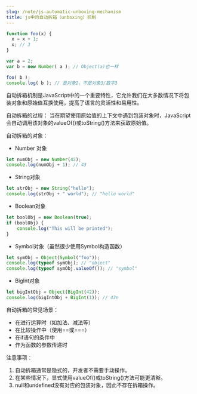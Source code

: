 ```yaml
---
slug: /note/js-automatic-unboxing-mechanism
title: js中的自动拆箱（unboxing）机制
---
```

```js
function foo(x) {
  x = x + 1;
  x; // 3
}

var a = 2;
var b = new Number( a ); // Object(a)也一样

foo( b );
console.log( b ); // 是对象2，不是对象3/数字3
```
自动拆箱机制是JavaScript中的一个重要特性，它允许我们在大多数情况下将包装对象和原始值互换使用，提高了语言的灵活性和易用性。


自动拆箱的过程：
当在期望使用原始值的上下文中遇到包装对象时，JavaScript会自动调用该对象的valueOf()或toString()方法来获取原始值。

自动拆箱的对象：
- Number 对象
```js
let numObj = new Number(42);
console.log(numObj + 1); // 43
```

- String对象
```js
let strObj = new String("hello");
console.log(strObj + " world"); // "hello world"
```

- Boolean对象
```js
let boolObj = new Boolean(true);
if (boolObj) {
    console.log("This will be printed");
}
```

- Symbol对象（虽然很少使用Symbol构造函数）
```js
let symObj = Object(Symbol("foo"));
console.log(typeof symObj); // "object"
console.log(typeof symObj.valueOf()); // "symbol"
```

- BigInt对象
```js
let bigIntObj = Object(BigInt(42));
console.log(bigIntObj + BigInt(1)); // 43n
```


自动拆箱的常见场景：
- 在进行运算时（如加法、减法等）
- 在比较操作中（使用==或===）
- 在if语句的条件中
- 作为函数的参数传递时


注意事项：
1. 自动拆箱通常是隐式的，开发者不需要手动操作。
2. 在某些情况下，显式使用valueOf()或toString()方法可能更清晰。
3. null和undefined没有对应的包装对象，因此不存在拆箱操作。

